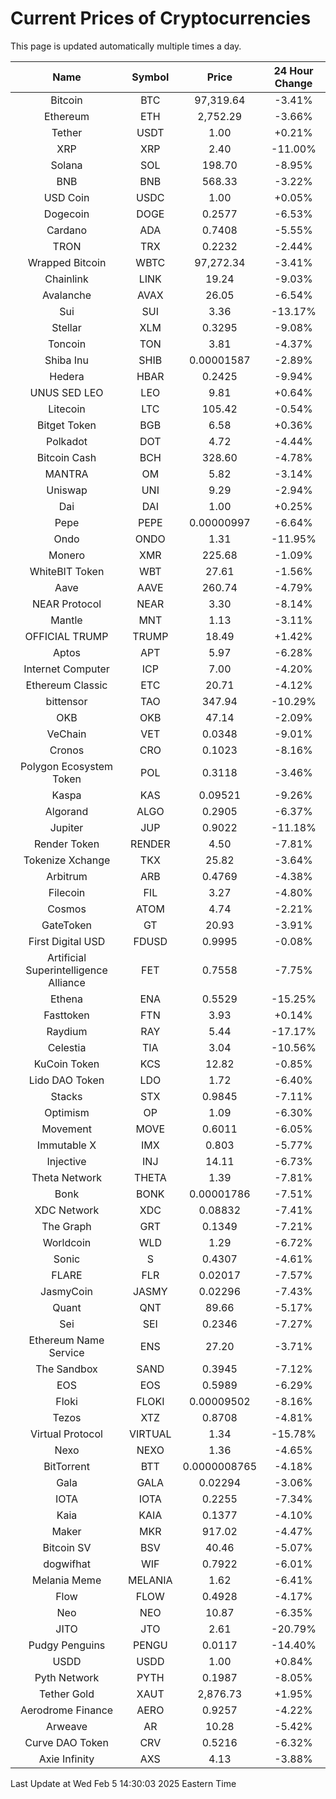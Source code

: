 # Current Prices of Cryptocurrencies
This page is updated automatically multiple times a day.

| Name | Symbol | Price | 24 Hour Change |
| :---: |:---:| :---: | :---: |
| Bitcoin | BTC | 97,319.64 | -3.41% |
| Ethereum | ETH | 2,752.29 | -3.66% |
| Tether | USDT | 1.00 | +0.21% |
| XRP | XRP | 2.40 | -11.00% |
| Solana | SOL | 198.70 | -8.95% |
| BNB | BNB | 568.33 | -3.22% |
| USD Coin | USDC | 1.00 | +0.05% |
| Dogecoin | DOGE | 0.2577 | -6.53% |
| Cardano | ADA | 0.7408 | -5.55% |
| TRON | TRX | 0.2232 | -2.44% |
| Wrapped Bitcoin | WBTC | 97,272.34 | -3.41% |
| Chainlink | LINK | 19.24 | -9.03% |
| Avalanche | AVAX | 26.05 | -6.54% |
| Sui | SUI | 3.36 | -13.17% |
| Stellar | XLM | 0.3295 | -9.08% |
| Toncoin | TON | 3.81 | -4.37% |
| Shiba Inu | SHIB | 0.00001587 | -2.89% |
| Hedera | HBAR | 0.2425 | -9.94% |
| UNUS SED LEO | LEO | 9.81 | +0.64% |
| Litecoin | LTC | 105.42 | -0.54% |
| Bitget Token | BGB | 6.58 | +0.36% |
| Polkadot | DOT | 4.72 | -4.44% |
| Bitcoin Cash | BCH | 328.60 | -4.78% |
| MANTRA | OM | 5.82 | -3.14% |
| Uniswap | UNI | 9.29 | -2.94% |
| Dai | DAI | 1.00 | +0.25% |
| Pepe | PEPE | 0.00000997 | -6.64% |
| Ondo | ONDO | 1.31 | -11.95% |
| Monero | XMR | 225.68 | -1.09% |
| WhiteBIT Token | WBT | 27.61 | -1.56% |
| Aave | AAVE | 260.74 | -4.79% |
| NEAR Protocol | NEAR | 3.30 | -8.14% |
| Mantle | MNT | 1.13 | -3.11% |
| OFFICIAL TRUMP | TRUMP | 18.49 | +1.42% |
| Aptos | APT | 5.97 | -6.28% |
| Internet Computer | ICP | 7.00 | -4.20% |
| Ethereum Classic | ETC | 20.71 | -4.12% |
| bittensor | TAO | 347.94 | -10.29% |
| OKB | OKB | 47.14 | -2.09% |
| VeChain | VET | 0.0348 | -9.01% |
| Cronos | CRO | 0.1023 | -8.16% |
| Polygon Ecosystem Token | POL | 0.3118 | -3.46% |
| Kaspa | KAS | 0.09521 | -9.26% |
| Algorand | ALGO | 0.2905 | -6.37% |
| Jupiter | JUP | 0.9022 | -11.18% |
| Render Token | RENDER | 4.50 | -7.81% |
| Tokenize Xchange | TKX | 25.82 | -3.64% |
| Arbitrum | ARB | 0.4769 | -4.38% |
| Filecoin | FIL | 3.27 | -4.80% |
| Cosmos | ATOM | 4.74 | -2.21% |
| GateToken | GT | 20.93 | -3.91% |
| First Digital USD | FDUSD | 0.9995 | -0.08% |
| Artificial Superintelligence Alliance | FET | 0.7558 | -7.75% |
| Ethena | ENA | 0.5529 | -15.25% |
| Fasttoken | FTN | 3.93 | +0.14% |
| Raydium | RAY | 5.44 | -17.17% |
| Celestia | TIA | 3.04 | -10.56% |
| KuCoin Token | KCS | 12.82 | -0.85% |
| Lido DAO Token | LDO | 1.72 | -6.40% |
| Stacks | STX | 0.9845 | -7.11% |
| Optimism | OP | 1.09 | -6.30% |
| Movement | MOVE | 0.6011 | -6.05% |
| Immutable X | IMX | 0.803 | -5.77% |
| Injective | INJ | 14.11 | -6.73% |
| Theta Network | THETA | 1.39 | -7.81% |
| Bonk | BONK | 0.00001786 | -7.51% |
| XDC Network | XDC | 0.08832 | -7.41% |
| The Graph | GRT | 0.1349 | -7.21% |
| Worldcoin | WLD | 1.29 | -6.72% |
| Sonic | S | 0.4307 | -4.61% |
| FLARE | FLR | 0.02017 | -7.57% |
| JasmyCoin | JASMY | 0.02296 | -7.43% |
| Quant | QNT | 89.66 | -5.17% |
| Sei | SEI | 0.2346 | -7.27% |
| Ethereum Name Service | ENS | 27.20 | -3.71% |
| The Sandbox | SAND | 0.3945 | -7.12% |
| EOS | EOS | 0.5989 | -6.29% |
| Floki | FLOKI | 0.00009502 | -8.16% |
| Tezos | XTZ | 0.8708 | -4.81% |
| Virtual Protocol | VIRTUAL | 1.34 | -15.78% |
| Nexo | NEXO | 1.36 | -4.65% |
| BitTorrent | BTT | 0.0000008765 | -4.18% |
| Gala | GALA | 0.02294 | -3.06% |
| IOTA | IOTA | 0.2255 | -7.34% |
| Kaia | KAIA | 0.1377 | -4.10% |
| Maker | MKR | 917.02 | -4.47% |
| Bitcoin SV | BSV | 40.46 | -5.07% |
| dogwifhat | WIF | 0.7922 | -6.01% |
| Melania Meme | MELANIA | 1.62 | -6.41% |
| Flow | FLOW | 0.4928 | -4.17% |
| Neo | NEO | 10.87 | -6.35% |
| JITO | JTO | 2.61 | -20.79% |
| Pudgy Penguins | PENGU | 0.0117 | -14.40% |
| USDD | USDD | 1.00 | +0.84% |
| Pyth Network | PYTH | 0.1987 | -8.05% |
| Tether Gold | XAUT | 2,876.73 | +1.95% |
| Aerodrome Finance | AERO | 0.9257 | -4.22% |
| Arweave | AR | 10.28 | -5.42% |
| Curve DAO Token | CRV | 0.5216 | -6.32% |
| Axie Infinity | AXS | 4.13 | -3.88% |

Last Update at Wed Feb  5 14:30:03 2025 Eastern Time